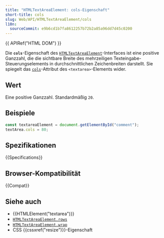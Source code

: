 ```yaml
---
title: "HTMLTextAreaElement: cols-Eigenschaft"
short-title: cols
slug: Web/API/HTMLTextAreaElement/cols
l10n:
  sourceCommit: e9b6cd1b7fa8612257b72b2a85a96dd7d45c0200
---
```


{{ APIRef("HTML DOM") }}

Die **`cols`**-Eigenschaft des [`HTMLTextAreaElement`](/de/docs/Web/API/HTMLTextAreaElement)-Interfaces ist eine positive Ganzzahl, die die sichtbare Breite des mehrzeiligen Texteingabe-Steuerungselements in durchschnittlichen Zeichenbreiten darstellt. Sie spiegelt das [`cols`](/de/docs/Web/HTML/Reference/Elements/textarea#cols)-Attribut des `<textarea>`-Elements wider.

## Wert

Eine positive Ganzzahl. Standardmäßig `20`.

## Beispiele

```js
const textareaElement = document.getElementById("comment");
textArea.cols = 80;
```

## Spezifikationen

{{Specifications}}

## Browser-Kompatibilität

{{Compat}}

## Siehe auch

- {{HTMLElement("textarea")}}
- [`HTMLTextAreaElement.rows`](/de/docs/Web/API/HTMLTextAreaElement/rows)
- [`HTMLTextAreaElement.wrap`](/de/docs/Web/API/HTMLTextAreaElement/wrap)
- CSS {{cssxref("resize")}}-Eigenschaft
